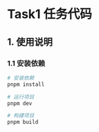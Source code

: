 # Task1 任务代码

## 1. 使用说明

### 1.1 安装依赖
```bash
# 安装依赖
pnpm install

# 运行项目
pnpm dev

# 构建项目
pnpm build
```
